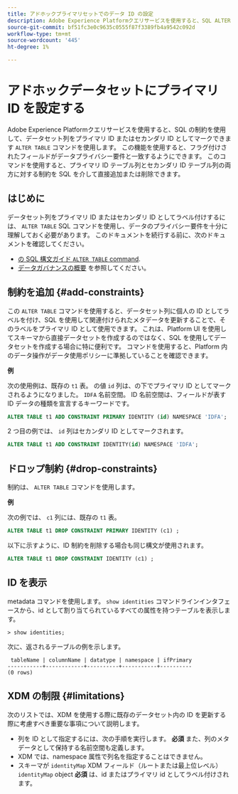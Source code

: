 ```yaml
---
title: アドホックプライマリセットでのデータ ID の設定
description: Adobe Experience Platformクエリサービスを使用すると、SQL ALTER TABLE コマンドを使用して、アドホックスキーマデータセットフィールドの ID またはプライマリ ID を直接設定できます。 このドキュメントでは、ALTER TABLE コマンドを使用して、プライマリ ID またはセカンダリ ID を設定する方法を説明します。
source-git-commit: bf51fc3e0c9635c0555f87f3389fb4a9542c092d
workflow-type: tm+mt
source-wordcount: '445'
ht-degree: 1%

---
```


# アドホックデータセットにプライマリ ID を設定する

Adobe Experience Platformクエリサービスを使用すると、SQL の制約を使用して、データセット列をプライマリ ID またはセカンダリ ID としてマークできます `ALTER TABLE` コマンドを使用します。 この機能を使用すると、フラグ付けされたフィールドがデータプライバシー要件と一致するようにできます。 このコマンドを使用すると、プライマリ ID テーブル列とセカンダリ ID テーブル列の両方に対する制約を SQL を介して直接追加または削除できます。

## はじめに

データセット列をプライマリ ID またはセカンダリ ID としてラベル付けするには、 `ALTER TABLE` SQL コマンドを使用し、データのプライバシー要件を十分に理解しておく必要があります。 このドキュメントを続行する前に、次のドキュメントを確認してください。

* [の SQL 構文ガイド `ALTER TABLE` command](../sql/syntax.md).
* [データガバナンスの概要](../../data-governance/home.md) を参照してください。

## 制約を追加 {#add-constraints}

この `ALTER TABLE` コマンドを使用すると、データセット列に個人の ID としてラベルを付け、SQL を使用して関連付けられたメタデータを更新することで、そのラベルをプライマリ ID として使用できます。 これは、Platform UI を使用してスキーマから直接データセットを作成するのではなく、SQL を使用してデータセットを作成する場合に特に便利です。 コマンドを使用すると、Platform 内のデータ操作がデータ使用ポリシーに準拠していることを確認できます。

**例**

次の使用例は、既存の `t1` 表。 の値 `id` 列は、の下でプライマリ ID としてマークされるようになりました。 `IDFA` 名前空間。 ID 名前空間は、フィールドが表す ID データの種類を宣言するキーワードです。

```sql
ALTER TABLE t1 ADD CONSTRAINT PRIMARY IDENTITY (id) NAMESPACE 'IDFA';
```

2 つ目の例では、 `id` 列はセカンダリ ID としてマークされます。

```sql
ALTER TABLE t1 ADD CONSTRAINT IDENTITY(id) NAMESPACE 'IDFA';
```

## ドロップ制約 {#drop-constraints}

制約は、 `ALTER TABLE` コマンドを使用します。

**例**

次の例では、 `c1` 列には、既存の `t1` 表。

```sql
ALTER TABLE t1 DROP CONSTRAINT PRIMARY IDENTITY (c1) ;
```

以下に示すように、ID 制約を削除する場合も同じ構文が使用されます。

```sql
ALTER TABLE t1 DROP CONSTRAINT IDENTITY (c1) ;
```

## ID を表示

metadata コマンドを使用します。 `show identities` コマンドラインインタフェースから、id として割り当てられているすべての属性を持つテーブルを表示します。

```shell
> show identities;
```

次に、返されるテーブルの例を示します。

```console
 tableName | columnName | datatype | namespace | ifPrimary
-----------+------------+----------+-----------+----------
(0 rows)
```

## XDM の制限 {#limitations}

次のリストでは、XDM を使用する際に既存のデータセット内の ID を更新する際に考慮すべき重要な事項について説明します。

* 列を ID として指定するには、次の手順を実行します。 **必須** また、列のメタデータとして保持する名前空間も定義します。
* XDM では、namespace 属性で列名を指定することはできません。
* スキーマが `identityMap` XDM フィールド（ルートまたは最上位レベル） `identityMap` object **必須** は、id またはプライマリ id としてラベル付けされます。
